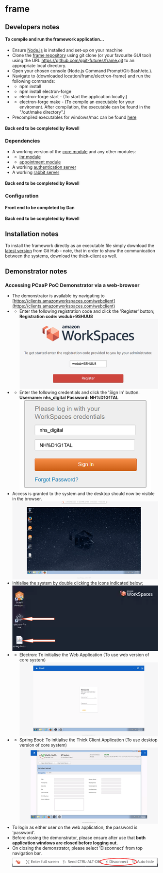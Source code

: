 # frame
## Developers notes
#### To compile and run the framework application...
- Ensure [Node.js](https://nodejs.org/en/) is installed and set-up on your machine
- Clone the [frame repository](https://github.com/gpit-futures/frame.git) using git clone (or your favourite GUI tool) using the URL https://github.com/gpit-futures/frame.git to an appropriate local directory.
- Open your chosen console (Node.js Command Prompt/Git-Bash/etc.).
- Navigate to {downloaded location/frame/electron-frame} and run the following commands:
- - npm install
- - npm install electron-forge
- - electron-forge start - (To start the application locally.)
- - electron-forge make - (To compile an executable for your enviroment. After compilation, the executable can be found in the "/out/make directory".)
- Precompiled executables for windows/mac can be found [here](https://github.com/gpit-futures/frame/releases)
#### Back end to be completed by Rowell
### Dependencies
- A working version of the [core module](https://github.com/gpit-futures/pulse) and any other modules:
- - [inr module](https://github.com/gpit-futures/inr)
- - [appointment module](https://github.com/gpit-futures/gpconnect-demonstrator)
- A working [authentication server](https://github.com/gpit-futures/auth-server)
- A working [rabbit server](https://github.com/rabbitmq/rabbitmq-server/releases)
#### Back end to be completed by Rowell
### Configuration
#### Front end to be completed by Dan
#### Back end to be completed by Rowell
## Installation notes
To install the framework directly as an executable file simply download the [latest version](https://github.com/gpit-futures/frame/releases) from Git Hub - note, that in order to show the communication between the systems, download the [thick-client](https://github.com/gpit-futures/thick-client/releases) as well.  
## Demonstrator notes
### Accessing PCaaP PoC Demonstrator via a web-browser
- The demonstrator is available by navigating to [https://clients.amazonworkspaces.com/webclient](https://clients.amazonworkspaces.com/webclient)
- - Enter the following registration code and click the &#39;Register&#39; button; **Registration code: wsdub+9SHUU8**
![Register](images/register.png)
- - Enter the following credentials and click the &#39;Sign In&#39; button.
**Username: nhs\_digital**
**Password: NH%D1G1TAL**
![Sign In](images/sign_in.png)
- Access is granted to the system and the desktop should now be visible in the browser.
![Desktop](images/desktop.png)
- Initialise the system by double clicking the icons indicated below;
![Apps](images/desktopicons.png)
- - Electron: To initialise the Web Application (To use web version of core system)
![Login](images/login.png)
- - Spring Boot: To initialise the Thick Client Application (To use desktop version of core system)
![Thick Client](images/thick-client.png)
- To login as either user on the web application, the password is &#39;password&#39;.
- Before closing the demonstrator, please ensure after use that **both application windows are closed before logging out.**
- On closing the demonstrator, please select &#39;Disconnect&#39; from top navigation bar.
![Logout](images/logout.png)
